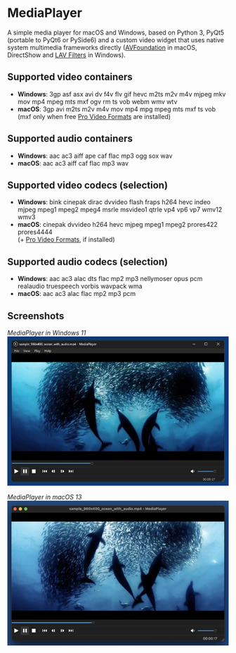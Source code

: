 # MediaPlayer
A simple media player for macOS and Windows, based on Python 3, PyQt5 (portable to PyQt6 or PySide6) and a custom video widget that uses native system multimedia frameworks directly ([AVFoundation](https://developer.apple.com/av-foundation/) in macOS, DirectShow and [LAV Filters](https://github.com/Nevcairiel/LAVFilters) in Windows).

## Supported video containers
* **Windows**: 3gp asf asx avi dv f4v flv gif hevc m2ts m2v m4v mjpeg mkv mov mp4 mpeg mts mxf ogv rm ts vob webm wmv wtv
* **macOS**: 3gp avi m2ts m2v m4v mov mp4 mpg mpeg mts mxf ts vob  
(mxf only when free [Pro Video Formats](https://support.apple.com/en-us/106396) are installed)  

## Supported audio containers
* **Windows**: aac ac3 aiff ape caf flac mp3 ogg sox wav
* **macOS**: aac ac3 aiff caf flac mp3 wav

## Supported video codecs (selection)
* **Windows**: bink cinepak dirac dvvideo flash fraps h264 hevc indeo mjpeg mpeg1 mpeg2 mpeg4 msrle msvideo1 qtrle vp4 vp6 vp7 wmv12 wmv3
* **macOS**: cinepak dvvideo h264 hevc mjpeg mpeg1 mpeg2 prores422 prores4444  
(+ [Pro Video Formats](https://support.apple.com/en-us/106396), if installed)

## Supported audio codecs (selection)
* **Windows**: aac ac3 alac dts flac mp2 mp3 nellymoser opus pcm realaudio truespeech vorbis wavpack wma
* **macOS**: aac ac3 alac flac mp2 mp3 pcm

## Screenshots

*MediaPlayer in Windows 11*  
![MediaPlayer in Windows 11](screenshots/mediaplayer_win11.jpg)

*MediaPlayer in macOS 13*  
![MediaPlayer in macOS 13](screenshots/mediaplayer_macos13.jpg)
